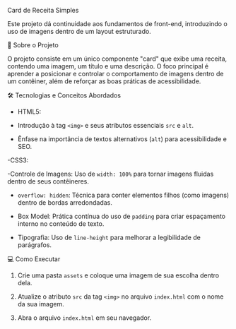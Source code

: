 Card de Receita Simples



Este projeto dá continuidade aos fundamentos de front-end, introduzindo o uso de imagens dentro de um layout estruturado.



🚀 Sobre o Projeto



O projeto consiste em um único componente "card" que exibe uma receita, contendo uma imagem, um título e uma descrição. O foco principal é aprender a posicionar e controlar o comportamento de imagens dentro de um contêiner, além de reforçar as boas práticas de acessibilidade.



🛠️ Tecnologias e Conceitos Abordados



- HTML5:



- Introdução à tag `<img>` e seus atributos essenciais `src` e `alt`.

- Ênfase na importância de textos alternativos (`alt`) para acessibilidade e SEO.




-CSS3:



-Controle de Imagens: Uso de `width: 100%` para tornar imagens fluidas dentro de seus contêineres.

- `overflow: hidden`: Técnica para conter elementos filhos (como imagens) dentro de bordas arredondadas.

- Box Model: Prática contínua do uso de `padding` para criar espaçamento interno no conteúdo de texto.

- Tipografia: Uso de `line-height` para melhorar a legibilidade de parágrafos.



💻 Como Executar

1. Crie uma pasta `assets` e coloque uma imagem de sua escolha dentro dela.

2. Atualize o atributo `src` da tag `<img>` no arquivo `index.html` com o nome da sua imagem.

3. Abra o arquivo `index.html` em seu navegador.


